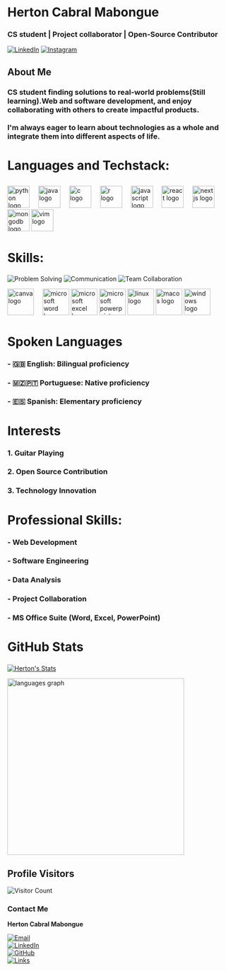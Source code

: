 <h1 align="left"> Herton Cabral Mabongue</h1>

 ### CS student | Project collaborator | Open-Source Contributor

[![LinkedIn](https://img.shields.io/badge/LinkedIn-0A66C2?style=for-the-badge&logo=linkedin&logoColor=white)](https://www.linkedin.com/in/herton13/)
[![Instagram](https://img.shields.io/badge/Instagram-E4405F?style=for-the-badge&logo=instagram&logoColor=white)](https://www.instagram.com/hert_on_cm)


## About Me

### <p align="left"> CS student finding solutions to real-world problems(Still learning).Web and software development, and enjoy collaborating with others to create impactful products.<br><br> I'm always eager to learn about technologies as a whole and integrate them into different aspects of life.</p>

# Languages and Techstack:

##
<div align="left">
  <img src="https://cdn.jsdelivr.net/gh/devicons/devicon/icons/python/python-original.svg" height="50" alt="python logo"  />
  <img width="12" />
  <img src="https://cdn.jsdelivr.net/gh/devicons/devicon/icons/java/java-original.svg" height="50" alt="java logo"  />
  <img width="12" />
  <img src="https://cdn.jsdelivr.net/gh/devicons/devicon/icons/c/c-original.svg" height="50" alt="c logo"  />
  <img width="12" />
  <img src="https://cdn.jsdelivr.net/gh/devicons/devicon/icons/r/r-original.svg" height="50" alt="r logo"  />
  <img width="12" />
  <img src="https://cdn.jsdelivr.net/gh/devicons/devicon/icons/javascript/javascript-original.svg" height="50" alt="javascript logo"  />
  <img width="12" />
  <img src="https://cdn.jsdelivr.net/gh/devicons/devicon/icons/react/react-original.svg" height="50" alt="react logo"  />
  <img width="12" />
  <img src="https://cdn.jsdelivr.net/gh/devicons/devicon/icons/nextjs/nextjs-original.svg" height="50" alt="nextjs logo"  />
  <img width="12" />
  <img src="https://cdn.jsdelivr.net/gh/devicons/devicon/icons/mongodb/mongodb-original.svg" height="50" alt="mongodb logo"  />
  <img src="https://cdn.jsdelivr.net/gh/devicons/devicon/icons/vim/vim-original.svg" height="50" alt="vim logo"  />
</div>

# Skills:

###
![Problem Solving](https://img.shields.io/badge/Problem_Solving-4CAF50?style=for-the-badge&logo=thinkpad&logoColor=white)
![Communication](https://img.shields.io/badge/Communication-FFC107?style=for-the-badge&logo=wechat&logoColor=white)
![Team Collaboration](https://img.shields.io/badge/Team_Collaboration-8E44AD?style=for-the-badge&logo=teams&logoColor=white)

<div align="left">
  <img src="https://cdn.jsdelivr.net/gh/devicons/devicon/icons/canva/canva-original.svg" height="60" alt="canva logo"  />
  <img width="12" />
  <img src="https://img.icons8.com/color/48/ms-word.png" height="60" alt="microsoft word logo"  />
  <img src= "https://img.icons8.com/color/48/ms-excel.png" height="60" alt="microsoft excel logo"  />
  <img src= "https://img.icons8.com/color/48/ms-powerpoint--v1.png" height="60" alt="microsoft powerpoint logo"  />
  <img alt="linux logo" height="60" src="https://cdn.jsdelivr.net/gh/devicons/devicon/icons/linux/linux-original.svg" />
  <img src= "https://img.icons8.com/color/48/mac-logo.png" height="60" alt="macos  logo"  />
  <img src="https://img.icons8.com/color/48/windows-10.png" height="60" alt="windows logo"  />
 
</div>

# Spoken Languages
### - 🇬🇧 English: Bilingual proficiency
### - 🇲🇿🇵🇹 Portuguese: Native proficiency
### - 🇪🇸 Spanish: Elementary proficiency

# Interests
### 1. Guitar Playing
### 2. Open Source Contribution
### 3. Technology Innovation

# Professional Skills:
### - Web Development
### - Software Engineering
### - Data Analysis
### - Project Collaboration
### - MS Office Suite (Word, Excel, PowerPoint)



# GitHub Stats
### 
 [![Herton's Stats](https://github-readme-stats.vercel.app/api?username=HertonMabongue&theme=highcontrast&rank_icon=github&show_icons=true&show=prs_merged)](https://github.com/HertonMabongue/github-readme-stats)
<div align="left">
  <img src="https://github-readme-stats.vercel.app/api/top-langs?username=HertonMabongue&locale=en&hide_title=false&layout=pie&include_all_commits=true&count_private=truecard_width=500&langs_count=7&theme=tokyonight&hide_border=false&order=2" height="400" alt="languages graph"  />
</div>

## Profile Visitors
![Visitor Count](https://komarev.com/ghpvc/?username=HertonMabongue&color=blue)

### Contact Me

**Herton Cabral Mabongue**  

[![Email](https://img.shields.io/badge/Email-contactherton@gmail.com-blue?style=flat&logo=gmail)](mailto:contactherton@gmail.com)  
[![LinkedIn](https://img.shields.io/badge/LinkedIn-HertonMabongue-blue?style=flat&logo=linkedin)](https://www.linkedin.com/in/herton13)  
[![GitHub](https://img.shields.io/badge/GitHub-HertonMabongue-black?style=flat&logo=github)](https://github.com/HertonMabongue)  
[![Links](https://img.shields.io/badge/🌐%20My%20Links-hertonlinks.vercel.app-9cf?style=flat)](https://hertonlinks.vercel.app/)




